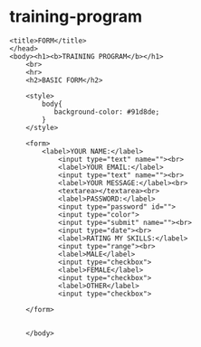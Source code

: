 # training-program
<!DOCTYPE html>
<html lang="en">
    <head>
    <meta charset="UTF-8">
    
    <title>FORM</title>
    </head>
    <body><h1><b>TRAINING PROGRAM</b></h1>
        <br>
        <hr>
        <h2>BASIC FORM</h2>
        
        <style>
            body{
               background-color: #91d8de;
            } 
        </style>
        
        <form>
            <label>YOUR NAME:</label>
                <input type="text" name=""><br>
                <label>YOUR EMAIL:</label>
                <input type="text" name=""><br>
                <label>YOUR MESSAGE:</label><br>
                <textarea></textarea><br>
                <label>PASSWORD:</label>
                <input type="password" id="">
                <input type="color">
                <input type="submit" name=""><br>
                <input type="date"><br>
                <label>RATING MY SKILLS:</label>
                <input type="range"><br>
                <label>MALE</label>
                <input type="checkbox">
                <label>FEMALE</label>
                <input type="checkbox">
                <label>OTHER</label>
                <input type="checkbox">
                
        </form>
            
        
        </body>
